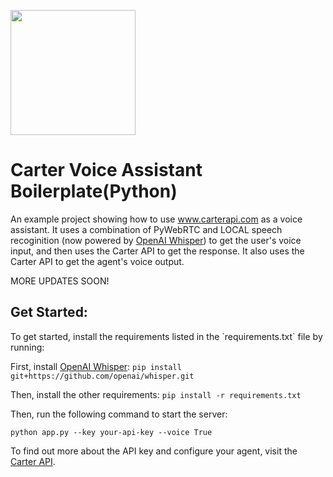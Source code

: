 <a href="https://www.carterapi.com"><img src="https://151297354-files.gitbook.io/~/files/v0/b/gitbook-x-prod.appspot.com/o/spaces%2FciRkFwFdI6llRRifmbqJ%2Fuploads%2FrWJk4wUxapMwAgqOV3Np%2FBUILT-WITH-CARTER.svg?alt=media&token=32f7a446-b9b8-4ded-9263-1c11158c9c2f" style="width: 200px;" /></a>

# Carter Voice Assistant Boilerplate(Python)

An example project showing how to use www.carterapi.com as a voice assistant. It uses a combination of PyWebRTC and LOCAL speech recoginition (now powered by [OpenAI Whisper](https://github.com/openai/whisper)) to get the user's voice input, and then uses the Carter API to get the response. It also uses the Carter API to get the agent's voice output.

MORE UPDATES SOON!

<h2>Get Started:</h2>
To get started, install the requirements listed in the `requirements.txt` file by running:

First, install [OpenAI Whisper](https://github.com/openai/whisper):
`pip install git+https://github.com/openai/whisper.git `

Then, install the other requirements:
`pip install -r requirements.txt`

Then, run the following command to start the server:

`python app.py --key your-api-key --voice True`

To find out more about the API key and configure your agent, visit the [Carter API](https://www.carterapi.com/).
